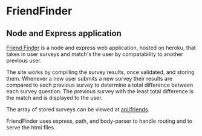 # FriendFinder
## Node and Express application

[Friend Finder](https://friend-finder-sn.herokuapp.com/) is a node and express web application,
hosted on heroku, that takes in user surveys and match's the user by compatability to another previous user.

The site works by compilling the survey results, once validated, and storing them. Whenever
a new user submits a new survey their results are compared to each previous survey to determine
a total difference between each survey question. The previous survey with the least total difference
is the match and is displayed to the user.

The array of stored surveys can be viewed at [api/friends](https://friend-finder-sn.herokuapp.com/api/friends).

FriendFinder uses express, path, and body-parser to handle routing and to serve the html files.
